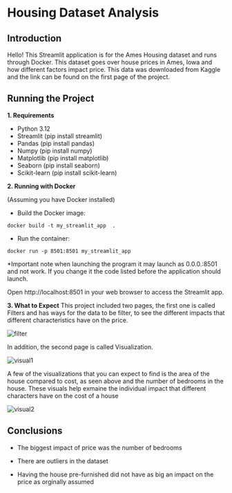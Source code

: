 # Housing Dataset Analysis

## **Introduction**

Hello! This Streamlit application is for the Ames Housing dataset and runs through Docker. This dataset goes over house prices in Ames, Iowa and how different factors impact price. This data was downloaded from Kaggle and the link can be found on the first page of the project. 

## Running the Project

**1. Requirements**

* Python 3.12
* Streamlit (pip install streamlit)
* Pandas (pip install pandas)
* Numpy (pip install numpy)
* Matplotlib (pip install matplotlib)
* Seaborn (pip install seaborn) 
* Scikit-learn (pip install scikit-learn)

**2. Running with Docker**

(Assuming you have Docker installed)

* Build the Docker image:

```docker build -t my_streamlit_app  .```

* Run the container:

```docker run -p 8501:8501 my_streamlit_app```

*Important note when launching the program it may launch as 0.0.0.:8501 and not work. If you change it the code listed before the application should launch. 

Open http://localhost:8501 in your web browser to access the Streamlit app.

**3. What to Expect**
This project included two pages, the first one is called Filters and has ways for the data to be filter, to see the different impacts that different characteristics have on the price.

![filter](Pictures/filter.png)

In addition, the second page is called Visualization.

![visual1](Pictures/visual1.png)

A few of the visualizations that you can expect to find is the area of the house compared to cost, as seen above and the number of bedrooms in the house. These visuals help exmaine the individual impact that different characters have on the cost of a house

![visual2](Pictures/visual2.png)

## Conclusions

* The biggest impact of price was the number of bedrooms 

* There are outliers in the dataset

* Having the house pre-furnished did not have as big an impact on the price as orginally assumed 
 